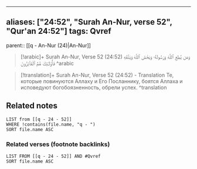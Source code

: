 
---
aliases: ["24:52", "Surah An-Nur, verse 52", "Qur'an 24:52"]
tags: Qvref
---

parent:: [[q - An-Nur (24)|An-Nur]]

> [!arabic]+ Surah An-Nur, Verse 52 (24:52)
> <span class="quran-arabic">وَمَن يُطِعِ ٱللَّهَ وَرَسُولَهُۥ وَيَخْشَ ٱللَّهَ وَيَتَّقْهِ فَأُو۟لَـٰٓئِكَ هُمُ ٱلْفَآئِزُونَ</span>
^arabic

> [!translation]+ Surah An-Nur, Verse 52 (24:52) - Translation
> Те, которые повинуются Аллаху и Его Посланнику, боятся Аллаха и исповедуют богобоязненность, обрели успех.
^translation



## Related notes
```dataview
LIST from [[q - 24 - 52]]
WHERE !contains(file.name, "q - ")
SORT file.name ASC
```

### Related verses (footnote backlinks)
```dataview
LIST FROM [[q - 24 - 52]] AND #Qvref
SORT file.name ASC
```

